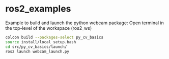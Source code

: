 # ros2_examples

Example to build and launch the python webcam package:
Open terminal in the top-level of the workspace (ros2_ws)
```bash
colcon build --packages-select py_cv_basics
source install/local_setup.bash
cd src/py_cv_basics/launch/
ros2 launch webcam_launch.py
```
